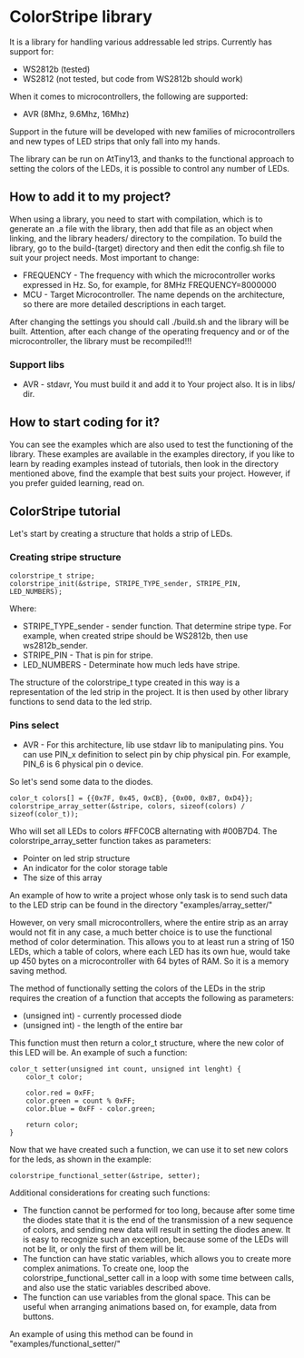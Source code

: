 # ColorStripe library

It is a library for handling various addressable led strips. Currently has
support for:
 * WS2812b (tested)
 * WS2812 (not tested, but code from WS2812b should work)

When it comes to microcontrollers, the following are supported:
 * AVR (8Mhz, 9.6Mhz, 16Mhz)

Support in the future will be developed with new families of microcontrollers 
and new types of LED strips that only fall into my hands.

The library can be run on AtTiny13, and thanks to the functional approach to 
setting the colors of the LEDs, it is possible to control any number of LEDs.


## How to add it to my project?

When using a library, you need to start with compilation, which is to generate 
an .a file with the library, then add that file as an object when linking, 
and the library headers/ directory to the compilation. To build the library, go 
to the build-(target) directory and then edit the config.sh file to suit your 
project needs. Most important to change:
 * FREQUENCY - The frequency with which the microcontroller works expressed 
   in Hz. So, for example, for 8MHz FREQUENCY=8000000
 * MCU - Target Microcontroller. The name depends on the architecture, so 
   there are more detailed descriptions in each target.

After changing the settings you should call ./build.sh and the library will be 
built. Attention, after each change of the operating frequency and or of the 
microcontroller, the library must be recompiled!!!

### Support libs
 * AVR - stdavr, You must build it and add it to Your project also. It is in
         libs/ dir.

## How to start coding for it?

You can see the examples which are also used to test the functioning of the 
library. These examples are available in the examples directory, if you like 
to learn by reading examples instead of tutorials, then look in the directory 
mentioned above, find the example that best suits your project. However, if 
you prefer guided learning, read on.


## ColorStripe tutorial

Let's start by creating a structure that holds a strip of LEDs.


### Creating stripe structure

```
colorstripe_t stripe;
colorstripe_init(&stripe, STRIPE_TYPE_sender, STRIPE_PIN, LED_NUMBERS);
```

Where:
 * STRIPE_TYPE_sender - sender function. That determine stripe type. For 
   example, when created stripe should be WS2812b, then use ws2812b_sender.
 * STRIPE_PIN - That is pin for stripe.
 * LED_NUMBERS - Determinate how much leds have stripe.

The structure of the colorstripe_t type created in this way is a representation 
of the led strip in the project. It is then used by other library functions to 
send data to the led strip.

### Pins select
 * AVR - For this architecture, lib use stdavr lib to manipulating pins. You
         can use PIN_x definition to select pin by chip physical pin. For
         example, PIN_6 is 6 physical pin o device.

So let's send some data to the diodes.

```
color_t colors[] = {{0x7F, 0x45, 0xCB}, {0x00, 0xB7, 0xD4}};
colorstripe_array_setter(&stripe, colors, sizeof(colors) / sizeof(color_t));
```

Who will set all LEDs to colors #FFC0CB alternating with #00B7D4. The 
colorstripe_array_setter function takes as parameters:
 * Pointer on led strip structure
 * An indicator for the color storage table
 * The size of this array

An example of how to write a project whose only task is to send such data 
to the LED strip can be found in the directory "examples/array_setter/"

However, on very small microcontrollers, where the entire strip as an array 
would not fit in any case, a much better choice is to use the functional 
method of color determination. This allows you to at least run a string 
of 150 LEDs, which a table of colors, where each LED has its own hue, 
would take up 450 bytes on a microcontroller with 64 bytes of RAM. So it 
is a memory saving method.

The method of functionally setting the colors of the LEDs in the strip 
requires the creation of a function that accepts the following as 
parameters:
 * (unsigned int) - currently processed diode
 * (unsigned int) - the length of the entire bar

This function must then return a color_t structure, where the new color 
of this LED will be. An example of such a function:

```
color_t setter(unsigned int count, unsigned int lenght) {
    color_t color;

    color.red = 0xFF;
    color.green = count % 0xFF;
    color.blue = 0xFF - color.green;

    return color;
}
```

Now that we have created such a function, we can use it to set new colors 
for the leds, as shown in the example:

```
colorstripe_functional_setter(&stripe, setter);
```

Additional considerations for creating such functions:
 * The function cannot be performed for too long, because after some time 
   the diodes state that it is the end of the transmission of a new sequence 
   of colors, and sending new data will result in setting the diodes anew. 
   It is easy to recognize such an exception, because some of the LEDs will 
   not be lit, or only the first of them will be lit.
 * The function can have static variables, which allows you to create more 
   complex animations. To create one, loop the colorstripe_functional_setter 
   call in a loop with some time between calls, and also use the static 
   variables described above.
 * The function can use variables from the glonal space. This can be useful 
   when arranging animations based on, for example, data from buttons.

An example of using this method can be found in "examples/functional_setter/"
